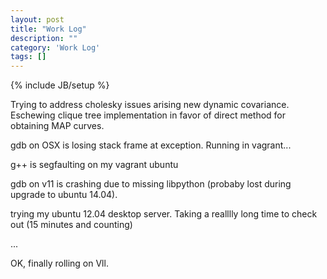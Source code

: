 ```yaml
---
layout: post
title: "Work Log"
description: ""
category: 'Work Log'
tags: []
---
```

{% include JB/setup %}

Trying to address cholesky issues arising new dynamic covariance.  Eschewing clique tree implementation in favor of direct method for obtaining MAP curves.

gdb on OSX is losing stack frame at exception.  Running in vagrant...

g++ is segfaulting on my vagrant ubuntu

gdb on v11 is crashing due to missing libpython (probaby lost during upgrade to ubuntu 14.04).  

trying my ubuntu 12.04 desktop server.  Taking a realllly long time to check out (15 minutes and counting)

...

OK, finally rolling on Vll.  




